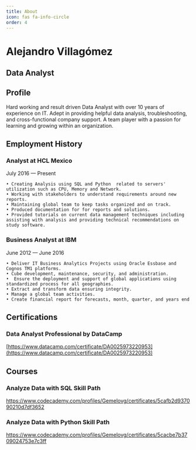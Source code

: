 ```yaml
---
title: About
icon: fas fa-info-circle
order: 4
---
```



# Alejandro Villagómez
## Data Analyst


## Profile
Hard working and result driven Data Analyst with over 10 years of experience on IT. Adept in providing helpful data analysis, troubleshooting, and cross-functional company support. A team player with a passion for learning and growing within an organization.

## Employment History

### Analyst at HCL Mexico
July 2016 — Present

    • Creating Analysis using SQL and Python  related to servers' utilization such as CPU, Memory and Network.
    • Working with stakeholders to understand requirements around new reports.
    • Maintaining global team to keep tasks organized and on track.
    • Produced documentation for for reports and solutions.
    • Provided tutorials on current data management techniques including assisting with analysis and providing technical recommendations on study software.

### Business Analyst at IBM
June 2012 — June 2016

    • Deliver IT Business Analytics Projects using Oracle Essbase and Cognos TM1 platforms.
    • Cube development, maintenance, security, and administration.
    •  Ensure the deployment and support of global applications using standardized process for all geographies.
    • Extract and transform data ensuring integrity.
    • Manage a global team activities.
    • Create financial report for forecasts, month, quarter, and years end


## Certifications
### Data Analyst Professional by DataCamp


[https://www.datacamp.com/certificate/DA0025973220953](https://www.datacamp.com/certificate/DA0025973220953)


## Courses

### Analyze Data with SQL Skill Path
<a href="https://www.codecademy.com/profiles/Gemelovg/certificates/5cafb2d937090210d7df3652">https://www.codecademy.com/profiles/Gemelovg/certificates/5cafb2d937090210d7df3652</a>



### Analyze Data with Python Skill Path

<a href="https://www.codecademy.com/profiles/Gemelovg/certificates/5cacbe7b3709024753e7c3ff">https://www.codecademy.com/profiles/Gemelovg/certificates/5cacbe7b3709024753e7c3ff</a>



